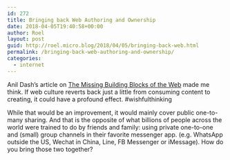 ```yaml
---
id: 272
title: Bringing back Web Authoring and Ownership
date: 2018-04-05T19:40:58+00:00
author: Roel
layout: post
guid: http://roel.micro.blog/2018/04/05/bringing-back-web.html
permalink: /bringing-back-web-authoring-and-ownership/
categories:
  - internet
---
```

Anil Dash’s article on [The Missing Building Blocks of the Web](https://medium.com/@anildash/the-missing-building-blocks-of-the-web-3fa490ae5cbc) made me think. If web culture reverts back just a little from consuming content to creating, it could have a profound effect. #wishfulthinking

While that would be an improvement, it would mainly cover public one-to-many sharing. And that is the opposite of what billions of people across the world were trained to do by friends and family: using private one-to-one and (small) group channels in their favorite messenger app. (e.g. WhatsApp outside the US, Wechat in China, Line, FB Messenger or iMessage). How do you bring those two together?
